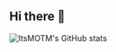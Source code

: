 ## Hi there 👋

<!--
**MrSRH/MrSRH** is a ✨ _special_ ✨ repository because its `README.md` (this file) appears on your GitHub profile.

Here are some ideas to get you started:

- 🔭 I’m currently working on ...
- 🌱 I’m currently learning ...
- 👯 I’m looking to collaborate on ...
- 🤔 I’m looking for help with ...
- 💬 Ask me about ...
- 📫 How to reach me: ...
- 😄 Pronouns: ...
- ⚡ Fun fact: ...
-->
![ItsMOTM's GitHub stats](https://github-readme-stats.vercel.app/api?username=MrSRH&show=reviews,discussions_started,discussions_answered,prs_merged,prs_merged_percentage&show_icons=true&theme=radical)
